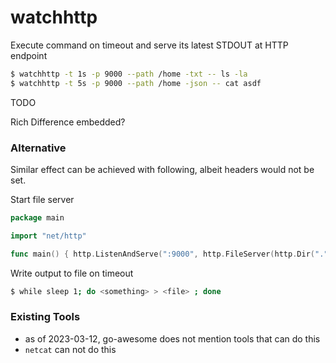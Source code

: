 # watchhttp

Execute command on timeout and serve its latest STDOUT at HTTP endpoint

```bash
$ watchhttp -t 1s -p 9000 --path /home -txt -- ls -la
$ watchhttp -t 5s -p 9000 --path /home -json -- cat asdf
```

TODO

Rich Difference embedded?

### Alternative

Similar effect can be achieved with following, albeit headers would not be set.

Start file server
```go
package main

import "net/http"

func main() { http.ListenAndServe(":9000", http.FileServer(http.Dir("."))) }
```
Write output to file on timeout
```bash
$ while sleep 1; do <something> > <file> ; done
```

### Existing Tools

- as of 2023-03-12, go-awesome does not mention tools that can do this
- `netcat` can not do this
